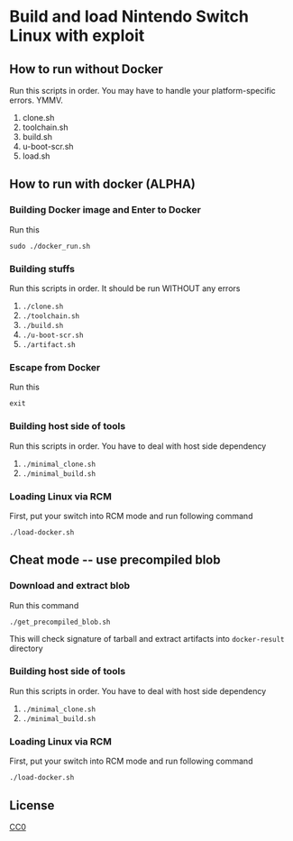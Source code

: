 # Build and load Nintendo Switch Linux with exploit
## How to run without Docker
Run this scripts in order. You may have to handle your platform-specific errors. YMMV.

1. clone.sh
2. toolchain.sh
3. build.sh
4. u-boot-scr.sh
5. load.sh

## How to run with docker (ALPHA)
### Building Docker image and Enter to Docker
Run this

```
sudo ./docker_run.sh
```

### Building stuffs

Run this scripts in order. It should be run WITHOUT any errors

1. `./clone.sh`
2. `./toolchain.sh`
3. `./build.sh`
4. `./u-boot-scr.sh`
5. `./artifact.sh`

### Escape from Docker

Run this

```
exit
```

### Building host side of tools
Run this scripts in order. You have to deal with host side dependency

1. `./minimal_clone.sh`
2. `./minimal_build.sh`

### Loading Linux via RCM
First, put your switch into RCM mode and run following command

```
./load-docker.sh
```

## Cheat mode -- use precompiled blob
### Download and extract blob
Run this command

```
./get_precompiled_blob.sh
```

This will check signature of tarball and extract artifacts into `docker-result` directory

### Building host side of tools
Run this scripts in order. You have to deal with host side dependency

1. `./minimal_clone.sh`
2. `./minimal_build.sh`

### Loading Linux via RCM
First, put your switch into RCM mode and run following command

```
./load-docker.sh
```

## License
[CC0](https://creativecommons.org/share-your-work/public-domain/cc0/)
